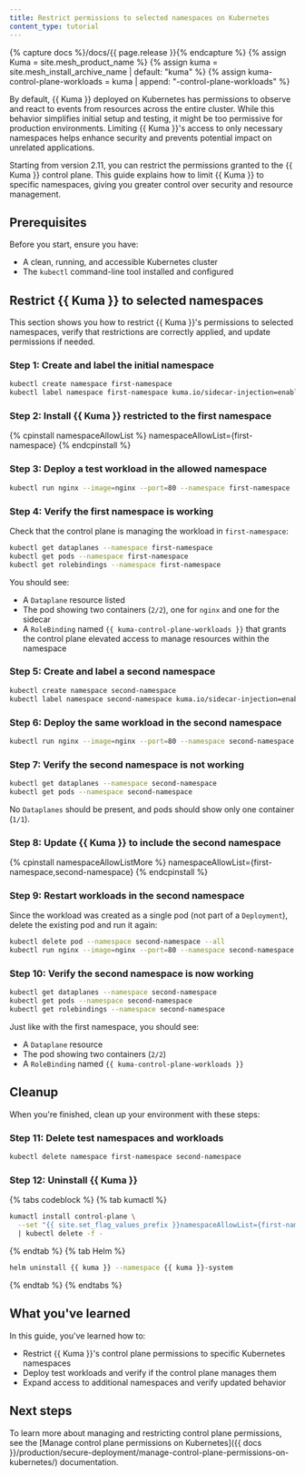 ```yaml
---
title: Restrict permissions to selected namespaces on Kubernetes
content_type: tutorial
---
```


{% capture docs %}/docs/{{ page.release }}{% endcapture %}
{% assign Kuma = site.mesh_product_name %}
{% assign kuma = site.mesh_install_archive_name | default: "kuma" %}
{% assign kuma-control-plane-workloads = kuma | append: "-control-plane-workloads" %}

By default, {{ Kuma }} deployed on Kubernetes has permissions to observe and react to events from resources across the entire cluster. While this behavior simplifies initial setup and testing, it might be too permissive for production environments. Limiting {{ Kuma }}'s access to only necessary namespaces helps enhance security and prevents potential impact on unrelated applications.

Starting from version 2.11, you can restrict the permissions granted to the {{ Kuma }} control plane. This guide explains how to limit {{ Kuma }} to specific namespaces, giving you greater control over security and resource management.

## Prerequisites

Before you start, ensure you have:

* A clean, running, and accessible Kubernetes cluster
* The `kubectl` command-line tool installed and configured

## Restrict {{ Kuma }} to selected namespaces

This section shows you how to restrict {{ Kuma }}'s permissions to selected namespaces, verify that restrictions are correctly applied, and update permissions if needed.

### Step 1: Create and label the initial namespace

```bash
kubectl create namespace first-namespace
kubectl label namespace first-namespace kuma.io/sidecar-injection=enabled
```

### Step 2: Install {{ Kuma }} restricted to the first namespace

{% cpinstall namespaceAllowList %}
namespaceAllowList={first-namespace}
{% endcpinstall %}

### Step 3: Deploy a test workload in the allowed namespace

```bash
kubectl run nginx --image=nginx --port=80 --namespace first-namespace
```

### Step 4: Verify the first namespace is working

Check that the control plane is managing the workload in `first-namespace`:

```bash
kubectl get dataplanes --namespace first-namespace
kubectl get pods --namespace first-namespace
kubectl get rolebindings --namespace first-namespace
```

You should see:

* A `Dataplane` resource listed
* The pod showing two containers (`2/2`), one for `nginx` and one for the sidecar
* A `RoleBinding` named `{{ kuma-control-plane-workloads }}` that grants the control plane elevated access to manage resources within the namespace

### Step 5: Create and label a second namespace

```bash
kubectl create namespace second-namespace
kubectl label namespace second-namespace kuma.io/sidecar-injection=enabled
```

### Step 6: Deploy the same workload in the second namespace

```bash
kubectl run nginx --image=nginx --port=80 --namespace second-namespace
```

### Step 7: Verify the second namespace is not working

```bash
kubectl get dataplanes --namespace second-namespace
kubectl get pods --namespace second-namespace
```

No `Dataplanes` should be present, and pods should show only one container (`1/1`).

### Step 8: Update {{ Kuma }} to include the second namespace

{% cpinstall namespaceAllowListMore %}
namespaceAllowList={first-namespace,second-namespace}
{% endcpinstall %}

### Step 9: Restart workloads in the second namespace

Since the workload was created as a single pod (not part of a `Deployment`), delete the existing pod and run it again:

```bash
kubectl delete pod --namespace second-namespace --all
kubectl run nginx --image=nginx --port=80 --namespace second-namespace
```

### Step 10: Verify the second namespace is now working

```bash
kubectl get dataplanes --namespace second-namespace
kubectl get pods --namespace second-namespace
kubectl get rolebindings --namespace second-namespace
```

Just like with the first namespace, you should see:

* A `Dataplane` resource
* The pod showing two containers (`2/2`)
* A `RoleBinding` named `{{ kuma-control-plane-workloads }}`

## Cleanup

When you're finished, clean up your environment with these steps:

### Step 11: Delete test namespaces and workloads

```bash
kubectl delete namespace first-namespace second-namespace
```

### Step 12:  Uninstall {{ Kuma }}

{% tabs codeblock %}
{% tab kumactl %}
```bash
kumactl install control-plane \
  --set "{{ site.set_flag_values_prefix }}namespaceAllowList={first-namespace,second-namespace}" \
  | kubectl delete -f -
```
{% endtab %}
{% tab Helm %}
```bash
helm uninstall {{ kuma }} --namespace {{ kuma }}-system
```
{% endtab %}
{% endtabs %}

## What you've learned

In this guide, you've learned how to:

* Restrict {{ Kuma }}'s control plane permissions to specific Kubernetes namespaces
* Deploy test workloads and verify if the control plane manages them
* Expand access to additional namespaces and verify updated behavior

## Next steps

To learn more about managing and restricting control plane permissions, see the [Manage control plane permissions on Kubernetes]({{ docs }}/production/secure-deployment/manage-control-plane-permissions-on-kubernetes/) documentation.
